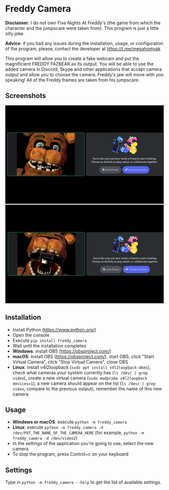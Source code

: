 # Freddy Camera

**Disclaimer**: I do not own Five Nights At Freddy's (the game from which the character and the jumpscare were taken from). This program is just a little silly joke.

**Advice**: if you had any issues during the installation, usage, or configuration of the program, please, contact the developer at https://t.me/megahomyak

This program will allow you to create a fake webcam and put the magnificient FREDDY FAZBEAR as its output. You will be able to use the added camera in Discord, Skype and other applications that accept camera output and allow you to choose the camera. Freddy's jaw will move with you speaking! All of the Freddy frames are taken from his jumpscare.

## Screenshots

![Me being FREDDY FAZBEAR in a Discord call, jaw closed](screenshots/closed_jaw.png "Me being FREDDY FAZBEAR in a Discord call, jaw closed")
![Me being FREDDY FAZBEAR in a Discord call, jaw open](screenshots/open_jaw.png "Me being FREDDY FAZBEAR in a Discord call, jaw open")

## Installation

* Install Python (https://www.python.org/)
* Open the console
* Execute `pip install freddy_camera`
* Wait until the installation completes
* **Windows**: install OBS (https://obsproject.com/)
* **macOS**: install OBS (https://obsproject.com/), start OBS, click "Start Virtual Camera", click "Stop Virtual Camera", close OBS
* **Linux**: install v4l2loopback (`sudo apt install v4l2loopback-dkms`), check what cameras your system currently has (`ls /dev/ | grep video`), create a new virtual camera (`sudo modprobe v4l2loopback devices=1`), a new camera should appear on the list (`ls /dev/ | grep video`, compare to the previous output), remember the name of this new camera

## Usage

* **Windows or macOS**: execute `python -m freddy_camera`
* **Linux**: execute `python -m freddy_camera -d /dev/PUT_THE_NAME_OF_THE_CAMERA_HERE` (for example, `python -m freddy_camera -d /dev/video2`)
* In the settings of the application you're going to use, select the new camera
* To stop the program, press Control+c on your keyboard

## Settings

Type in `python -m freddy_camera --help` to get the list of available settings.
